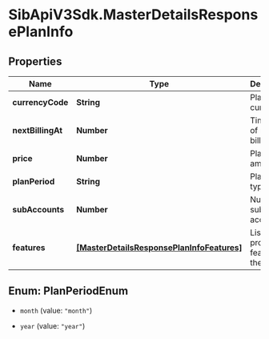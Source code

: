 # SibApiV3Sdk.MasterDetailsResponsePlanInfo

## Properties
Name | Type | Description | Notes
------------ | ------------- | ------------- | -------------
**currencyCode** | **String** | Plan currency | [optional] 
**nextBillingAt** | **Number** | Timestamp of next billing date | [optional] 
**price** | **Number** | Plan amount | [optional] 
**planPeriod** | **String** | Plan period type | [optional] 
**subAccounts** | **Number** | Number of sub-accounts | [optional] 
**features** | [**[MasterDetailsResponsePlanInfoFeatures]**](MasterDetailsResponsePlanInfoFeatures.md) | List of provided features in the plan | [optional] 


<a name="PlanPeriodEnum"></a>
## Enum: PlanPeriodEnum


* `month` (value: `"month"`)

* `year` (value: `"year"`)




